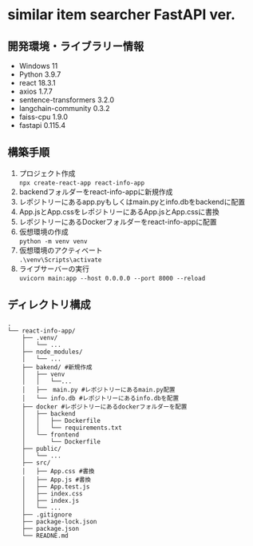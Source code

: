 # similar item searcher FastAPI ver.  

## 開発環境・ライブラリー情報
- Windows 11
- Python 3.9.7
- react 18.3.1
- axios 1.7.7
- sentence-transformers 3.2.0
- langchain-community 0.3.2
- faiss-cpu 1.9.0
- fastapi 0.115.4

## 構築手順
1. プロジェクト作成  
`npx create-react-app react-info-app`
2. backendフォルダーをreact-info-appに新規作成
3. レポジトリーにあるapp.pyもしくはmain.pyとinfo.dbをbackendに配置
4. App.jsとApp.cssをレポジトリーにあるApp.jsとApp.cssに書換
5. レポジトリーにあるDockerフォルダーをreact-info-appに配置
6. 仮想環境の作成  
`python -m venv venv`  
7. 仮想環境のアクティベート  
`.\venv\Scripts\activate`
8. ライブサーバーの実行   
`uvicorn main:app --host 0.0.0.0 --port 8000 --reload`

## ディレクトリ構成
```
.  
└── react-info-app/ 
    ├── .venv/  
    │   └── ...  
    ├── node_modules/  
    │   └── ...  
    ├── bakend/ #新規作成  
    │   ├── venv
    │   │   └──...   
    │   ├──　main.py #レポジトリーにあるmain.py配置  
    │   └── info.db #レポジトリーにあるinfo.dbを配置
    ├── docker #レポジトリーにあるdockerフォルダーを配置
    │   ├── backend
    │   │   ├── Dockerfile
    │   │   └── requirements.txt
    │   └── frontend
    │       └── Dockerfile
    ├── public/    
    │   └── ...  
    ├── src/
    │   ├── App.css #書換  
    │   ├── App.js #書換  
    │   ├── App.test.js  
    │   ├── index.css  
    │   ├── index.js  
    │   └── ...  
    ├── .gitignore  
    ├── package-lock.json  
    ├── package.json  
    └── READNE.md
```
